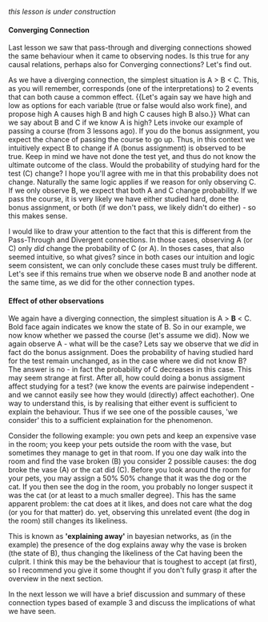 *this lesson is under construction*

#### Converging Connection

Last lesson we saw that pass-through and diverging connections showed the same behaviour when it came to observing nodes. Is this true for any causal relations, perhaps also for Converging connections? Let's find out.

As we have a diverging connection, the simplest situation is A > B < C. This, as you will remember, corresponds
(one of the interpretations) to 2 events that can both cause a common effect. {{Let's again say we have high and low as options for each
variable (true or false would also work fine), and propose high A causes high B and high C causes high B also.}}
What can we say about B and C if we know A is high? Lets invoke our example of passing a course (from 3 lessons ago).
If you do the bonus assignment, you expect the chance of passing the course to go up.
Thus, in this context we intuitively expect B to change if A (bonus assignment) is observed to be 
true. Keep in mind we have not done the test yet, and thus do not know the ultimate outcome of the class. Would the probability of studying
hard for the test (C) change? I hope you'll agree with me in that this probability does not change. Naturally the same logic applies if we 
reason for only observing C. If we only observe B, we expect that both A and C change probability. If we pass the course, it is very likely
we have either studied hard, done the bonus assignment, or both (if we don't pass, we likely didn't do either) - so this makes sense. 


I would like to draw your attention to the fact that this is different from the Pass-Through and Divergent connections. In those cases, 
observing A (or C) only *did* change the probability of C (or A). In thoses cases, that also seemed intuitive, so what gives?
since in both cases our intuition and logic seem consistent, we can only conclude these cases must truly be different.
Let's see if this remains true when we observe node B and another node at the same time, as we did for the other connection types. 

#### Effect of other observations

We again have a diverging connection, the simplest situation is A > **B** < C. Bold face again indicates we know the state of B.
So in our example, we now know whether we passed the course (let's assume we did). Now we again observe A - what will be the case? 
Lets say we observe that we *did* in fact do the bonus assignment. Does the probability of having studied hard for the test 
remain unchanged, as in the case where we did not know B? The answer is no - in fact the probability of C decreases in this case.
This may seem strange at first. After all, how could doing a bonus assigment affect studying for a test?
(we know the events are pairwise independent - and we cannot easily see how they would (directly) affect eachother).
One way to understand this, is by realising that either event is sufficient to explain the behaviour. 
Thus if we see one of the possible causes, 'we consider' this to a sufficient explaination for the phenomenon.


Consider the following example: you own pets and keep an expensive vase in the room; you keep your pets outside the room with the vase,
but sometimes they manage to get in that room. If you one day walk into the room and find the vase broken (B)
you consider 2 possible causes: the dog broke the vase (A) or the cat did (C). Before you look around the room for your pets,
you may assign a 50% 50% change that it was the dog or the cat. If you then see the dog in the room, you probably no longer suspect it
was the cat (or at least to a much smaller degree). This has the same apparent problem: the cat does at it likes,
and does not care what the dog (or you for that matter) do. yet, observing this unrelated event (the dog in the room)
still changes its likeliness. 


This is known as **'explaining away'** in bayesian networks, as (in the example) the presence of the dog explains away why the
vase is broken (the state of B), thus changing the likeliness of the Cat having been the culprit. I think this may be the behaviour
that is toughest to accept (at first), so I recommend you give it some thought if you don't fully grasp it after the overview
in the next section.


In the next lesson we will have a brief discussion and summary of these connection types based of example 3 and discuss the implications of what we have seen.
